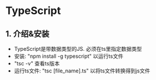 #                                               TypeScript

##                              1. 介绍&安装
* TypeScript是带数据类型的JS. 必须在ts里指定数据类型
* 安装: "npm install -g typescript" 以运行ts文件
* "tsc -v" 查看ts版本
* 运行ts文件: "tsc [file_name].ts" 以将ts文件转换得到js文件